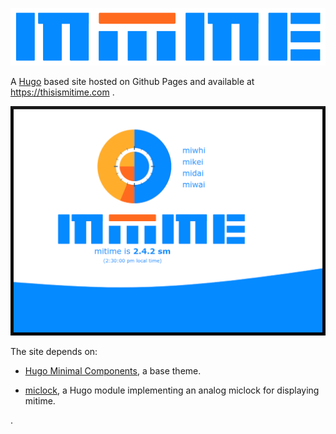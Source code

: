 ![mitime logo](/assets/img/logo.png)

A [Hugo](https://gohugo.io/) based site hosted on Github Pages and available at https://thisismitime.com .

![thisismitime.com screenshot](/assets/img/home-desktop-with-border.png)

The site depends on:

  - [Hugo Minimal Components](https://github.com/ajs17/hugo-min-components), a base theme.
  
  - [miclock](https://github.com/ajs17/miclock), a Hugo module implementing an analog miclock for displaying mitime.


  .
